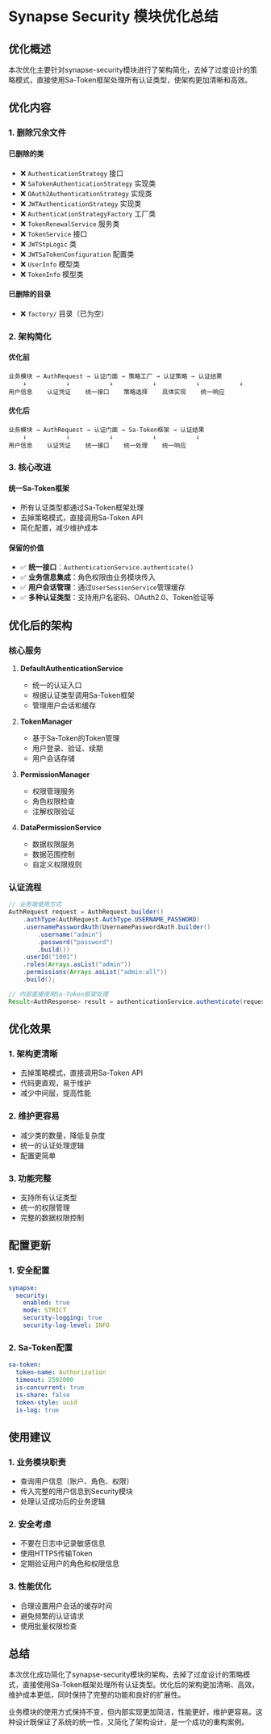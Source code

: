 # Synapse Security 模块优化总结

## 优化概述

本次优化主要针对synapse-security模块进行了架构简化，去掉了过度设计的策略模式，直接使用Sa-Token框架处理所有认证类型，使架构更加清晰和高效。

## 优化内容

### 1. 删除冗余文件

#### 已删除的类
- ❌ `AuthenticationStrategy` 接口
- ❌ `SaTokenAuthenticationStrategy` 实现类
- ❌ `OAuth2AuthenticationStrategy` 实现类
- ❌ `JWTAuthenticationStrategy` 实现类
- ❌ `AuthenticationStrategyFactory` 工厂类
- ❌ `TokenRenewalService` 服务类
- ❌ `TokenService` 接口
- ❌ `JWTStpLogic` 类
- ❌ `JWTSaTokenConfiguration` 配置类
- ❌ `UserInfo` 模型类
- ❌ `TokenInfo` 模型类

#### 已删除的目录
- ❌ `factory/` 目录（已为空）

### 2. 架构简化

#### 优化前
```
业务模块 → AuthRequest → 认证门面 → 策略工厂 → 认证策略 → 认证结果
    ↓           ↓           ↓           ↓           ↓           ↓
用户信息    认证凭证    统一接口    策略选择    具体实现    统一响应
```

#### 优化后
```
业务模块 → AuthRequest → 认证门面 → Sa-Token框架 → 认证结果
    ↓           ↓           ↓           ↓           ↓
用户信息    认证凭证    统一接口    统一处理    统一响应
```

### 3. 核心改进

#### 统一Sa-Token框架
- 所有认证类型都通过Sa-Token框架处理
- 去掉策略模式，直接调用Sa-Token API
- 简化配置，减少维护成本

#### 保留的价值
- ✅ **统一接口**：`AuthenticationService.authenticate()`
- ✅ **业务信息集成**：角色权限由业务模块传入
- ✅ **用户会话管理**：通过`UserSessionService`管理缓存
- ✅ **多种认证类型**：支持用户名密码、OAuth2.0、Token验证等

## 优化后的架构

### 核心服务

1. **DefaultAuthenticationService**
   - 统一的认证入口
   - 根据认证类型调用Sa-Token框架
   - 管理用户会话和缓存

2. **TokenManager**
   - 基于Sa-Token的Token管理
   - 用户登录、验证、续期
   - 用户会话存储

3. **PermissionManager**
   - 权限管理服务
   - 角色权限检查
   - 注解权限验证

4. **DataPermissionService**
   - 数据权限服务
   - 数据范围控制
   - 自定义权限规则

### 认证流程

```java
// 业务端使用方式
AuthRequest request = AuthRequest.builder()
    .authType(AuthRequest.AuthType.USERNAME_PASSWORD)
    .usernamePasswordAuth(UsernamePasswordAuth.builder()
        .username("admin")
        .password("password")
        .build())
    .userId("1001")
    .roles(Arrays.asList("admin"))
    .permissions(Arrays.asList("admin:all"))
    .build();

// 内部直接使用Sa-Token框架处理
Result<AuthResponse> result = authenticationService.authenticate(request);
```

## 优化效果

### 1. 架构更清晰
- 去掉策略模式，直接调用Sa-Token API
- 代码更直观，易于维护
- 减少中间层，提高性能

### 2. 维护更容易
- 减少类的数量，降低复杂度
- 统一的认证处理逻辑
- 配置更简单

### 3. 功能完整
- 支持所有认证类型
- 统一的权限管理
- 完整的数据权限控制

## 配置更新

### 1. 安全配置
```yaml
synapse:
  security:
    enabled: true
    mode: STRICT
    security-logging: true
    security-log-level: INFO
```

### 2. Sa-Token配置
```yaml
sa-token:
  token-name: Authorization
  timeout: 2592000
  is-concurrent: true
  is-share: false
  token-style: uuid
  is-log: true
```

## 使用建议

### 1. 业务模块职责
- 查询用户信息（账户、角色、权限）
- 传入完整的用户信息到Security模块
- 处理认证成功后的业务逻辑

### 2. 安全考虑
- 不要在日志中记录敏感信息
- 使用HTTPS传输Token
- 定期验证用户的角色和权限信息

### 3. 性能优化
- 合理设置用户会话的缓存时间
- 避免频繁的认证请求
- 使用批量权限检查

## 总结

本次优化成功简化了synapse-security模块的架构，去掉了过度设计的策略模式，直接使用Sa-Token框架处理所有认证类型。优化后的架构更加清晰、高效，维护成本更低，同时保持了完整的功能和良好的扩展性。

业务模块的使用方式保持不变，但内部实现更加简洁，性能更好，维护更容易。这种设计既保证了系统的统一性，又简化了架构设计，是一个成功的重构案例。 